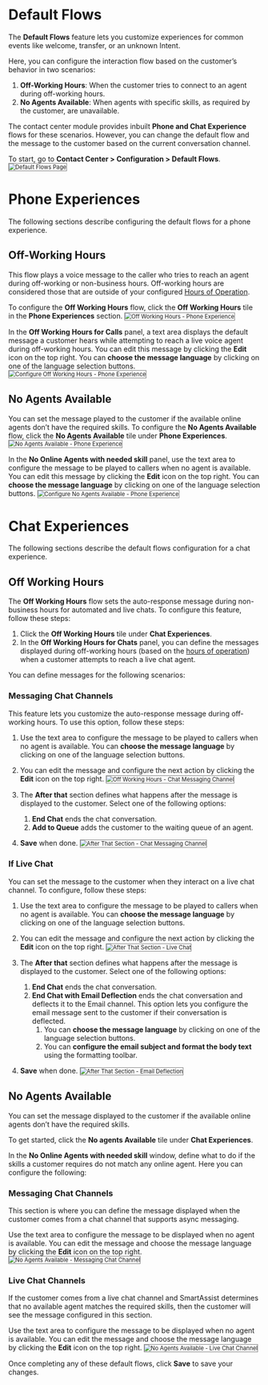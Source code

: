 # Default Flows

The **Default Flows** feature lets you customize experiences for common events like welcome, transfer, or an unknown Intent.

Here, you can configure the interaction flow based on the customer’s behavior in two scenarios:

1. **Off-Working Hours**: When the customer tries to connect to an agent during off-working hours.
2. **No Agents Available**: When agents with specific skills, as required by the customer, are unavailable.

The contact center module provides inbuilt **Phone and Chat Experience** flows for these scenarios. However, you can change the default flow and the message to the customer based on the current conversation channel.

To start, go to **Contact Center > Configuration > Default Flows**.
<img src="../images/default-flows-page.png" alt="
Default Flows Page" title="Default Flows Page" style="border: 1px solid gray; zoom:80%;">

# Phone Experiences

The following sections describe configuring the default flows for a phone experience.

## Off-Working Hours

This flow plays a voice message to the caller who tries to reach an agent during off-working or non-business hours. Off-working hours are considered those that are outside of your configured [Hours of Operation](https://docs.kore.ai/smartassist/settings/hours-of-operation-2/).

To configure the **Off Working Hours** flow, click the **Off Working Hours** tile in the **Phone Experiences** section.
<img src="../images/off-working-hours-phone.png" alt="
Off Working Hours - Phone Experience" title="Off Working Hours - Phone Experience" style="border: 1px solid gray; zoom:80%;">

In the **Off Working Hours for Calls** panel, a text area displays the default message a customer hears while attempting to reach a live voice agent during off-working hours. You can edit this message by clicking the **Edit** icon on the top right. You can **choose the message language** by clicking on one of the language selection buttons.
<img src="../images/configure-off-working-hours-phone.png" alt="
Configure Off Working Hours - Phone Experience" title="Configure Off Working Hours - Phone Experience" style="border: 1px solid gray; zoom:80%;">

## No Agents Available

You can set the message played to the customer if the available online agents don’t have the required skills.
To configure the **No Agents Available** flow, click the **No Agents Available** tile under **Phone Experiences**.
<img src="../images/no-agents-avilable-phone.png" alt="
No Agents Available  - Phone Experience" title="No Agents Available - Phone Experience" style="border: 1px solid gray; zoom:80%;">

In the **No Online Agents with needed skill** panel, use the text area to configure the message to be played to callers when no agent is available. You can edit this message by clicking the **Edit** icon on the top right. You can **choose the message language** by clicking on one of the language selection buttons.
<img src="../images/configure-no-agents-avilable-phone.png" alt="
Configure No Agents Available  - Phone Experience" title="Configure No Agents Available - Phone Experience" style="border: 1px solid gray; zoom:80%;">

# Chat Experiences

The following sections describe the default flows configuration for a chat experience.

## Off Working Hours

The **Off Working Hours** flow sets the auto-response message during non-business hours for automated and live chats. To configure this feature, follow these steps:

1. Click the **Off Working Hours** tile under **Chat Experiences**.
2. In the **Off Working Hours for Chats** panel, you can define the messages displayed during off-working hours (based on the [hours of operation](https://docs.kore.ai/smartassist/settings/hours-of-operation-2/)) when a customer attempts to reach a live chat agent.

You can define messages for the following scenarios:

### Messaging Chat Channels

This feature lets you customize the auto-response message during off-working hours. To use this option, follow these steps:

1. Use the text area to configure the message to be played to callers when no agent is available. You can **choose the message language** by clicking on one of the language selection buttons. 
2. You can edit the message and configure the next action by clicking the **Edit** icon on the top right.
<img src="../images/off-working-hours-chats-msg.png" alt="
Off Working Hours - Chat Messaging Channel" title="Off Working Hours - Chat Messaging Channel" style="border: 1px solid gray; zoom:80%;">

3. The **After that** section defines what happens after the message is displayed to the customer. Select one of the following options:
    1. **End Chat** ends the chat conversation.
    2. **Add to Queue** adds the customer to the waiting queue of an agent.
4. **Save** when done.
<img src="../images/after-that-section-chat.png" alt="
After That Section - Chat Messaging Channel" title="After That Section - Chat Messaging Channel" style="border: 1px solid gray; zoom:80%;">

### If Live Chat

You can set the message to the customer when they interact on a live chat channel. To configure, follow these steps:

1. Use the text area to configure the message to be played to callers when no agent is available. You can **choose the message language** by clicking on one of the language selection buttons.
2. You can edit the message and configure the next action by clicking the **Edit** icon on the top right.
<img src="../images/after-that-section-live-chat.png" alt="
After That Section - Live Chat" title="After That Section - Live Chat" style="border: 1px solid gray; zoom:80%;">

3. The **After that** section defines what happens after the message is displayed to the customer. Select one of the following options:
    1. **End Chat** ends the chat conversation.
    2. **End Chat with Email Deflection** ends the chat conversation and deflects it to the Email channel. This option lets you configure the email message sent to the customer if their conversation is deflected.
        1. You can **choose the message language** by clicking on one of the language selection buttons.
        2. You can **configure the email subject and format the body text** using the formatting toolbar.
4. **Save** when done.
<img src="../images/after-that-section-email-deflection.png" alt="
After That Section - Email Deflection" title="After That Section - Email Deflection" style="border: 1px solid gray; zoom:80%;">

## No Agents Available

You can set the message displayed to the customer if the available online agents don’t have the required skills.

To get started, click the **No agents Available** tile under **Chat Experiences**.

In the **No Online Agents with needed skill** window, define what to do if the skills a customer requires do not match any online agent. Here you can configure the following:

### Messaging Chat Channels

This section is where you can define the message displayed when the customer comes from a chat channel that supports async messaging.

Use the text area to configure the message to be displayed when no agent is available. You can edit the message and choose the message language by clicking the **Edit** icon on the top right.
<img src="../images/no-online-agents-msg-chat-channel.png" alt="
No Agents Available - Messaging Chat Channel" title="No Agents Available - Messaging Chat Channel" style="border: 1px solid gray; zoom:80%;">

### Live Chat Channels

If the customer comes from a live chat channel and SmartAssist determines that no available agent matches the required skills, then the customer will see the message configured in this section.

Use the text area to configure the message to be displayed when no agent is available. You can edit the message and choose the message language by clicking the **Edit** icon on the top right.
<img src="../images/no-online-agents-live-chat-channel.png" alt="
No Agents Available - Live Chat Channel" title="No Agents Available - Live Chat Channel" style="border: 1px solid gray; zoom:80%;">

Once completing any of these default flows, click **Save** to save your changes.